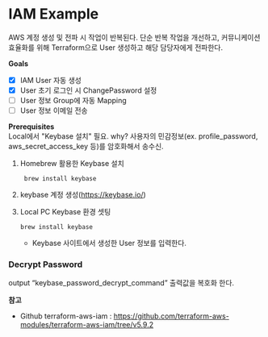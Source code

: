 # IAM Example  
AWS 계정 생성 및 전파 시 작업이 반복된다. 단순 반복 작업을 개선하고, 커뮤니케이션 효율화를 위해 Terraform으로 User 생성하고 해당 담당자에게 전파한다.  

**Goals**  
- [x] IAM User 자동 생성  
- [x] User 초기 로그인 시 ChangePassword 설정
- [ ] User 정보 Group에 자동 Mapping
- [ ] User 정보 이메일 전송

**Prerequisites**  
Local에서 "Keybase 설치" 필요. why? 사용자의 민감정보(ex. profile_password, aws_secret_access_key 등)를 암호화해서 송수신.  
1. Homebrew 활용한 Keybase 설치  
   ```
    brew install keybase
   ```
   
2. keybase 계정 생성(https://keybase.io/)
3. Local PC Keybase 환경 셋팅
    ```
    brew install keybase
    ```
    - Keybase 사이트에서 생성한 User 정보를 입력한다.

### Decrypt Password  
output “keybase_password_decrypt_command” 출력값을 복호화 한다.  

**참고**  
- Github terraform-aws-iam : https://github.com/terraform-aws-modules/terraform-aws-iam/tree/v5.9.2